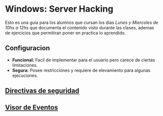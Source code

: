 # Windows: Server Hacking

Esto es una guia para los alumnos que cursan los dias _Lunes y Miercoles de 10hs a 12hs_ que documenta el contenido visto durante las clases, ademas de ejercicios que permitiran poner en practica lo aprendido.

## Configuracion

* __Funcional:__ Facil de implementar para el usuario pero carece de ciertas limitaciones.
* __Segura:__ Posee restricciones y requiere de elevamiento para algunas ejecuciones.

## [Directivas de seguridad](./secpol.md)

## [Visor de Eventos](./eventvwr.md)